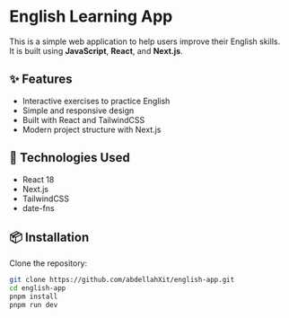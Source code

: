 # English Learning App

This is a simple web application to help users improve their English skills.  
It is built using **JavaScript**, **React**, and **Next.js**.

## ✨ Features

- Interactive exercises to practice English
- Simple and responsive design
- Built with React and TailwindCSS
- Modern project structure with Next.js

## 🚀 Technologies Used

- React 18
- Next.js
- TailwindCSS
- date-fns

## 📦 Installation

Clone the repository:

```bash
git clone https://github.com/abdellahXit/english-app.git
cd english-app
pnpm install
pnpm run dev
